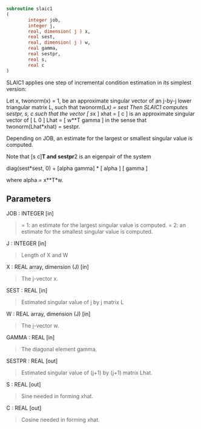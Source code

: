```fortran
subroutine slaic1
(
        integer job,
        integer j,
        real, dimension( j ) x,
        real sest,
        real, dimension( j ) w,
        real gamma,
        real sestpr,
        real s,
        real c
)
```

SLAIC1 applies one step of incremental condition estimation in
its simplest version:

Let x, twonorm(x) = 1, be an approximate singular vector of an j-by-j
lower triangular matrix L, such that
twonorm(L*x) = sest
Then SLAIC1 computes sestpr, s, c such that
the vector
[ s*x ]
xhat = [  c  ]
is an approximate singular vector of
[ L      0  ]
Lhat = [ w**T gamma ]
in the sense that
twonorm(Lhat*xhat) = sestpr.

Depending on JOB, an estimate for the largest or smallest singular
value is computed.

Note that [s c]**T and sestpr**2 is an eigenpair of the system

diag(sest*sest, 0) + [alpha  gamma] * [ alpha ]
[ gamma ]

where  alpha =  x**T*w.

## Parameters
JOB : INTEGER [in]
> = 1: an estimate for the largest singular value is computed.
> = 2: an estimate for the smallest singular value is computed.

J : INTEGER [in]
> Length of X and W

X : REAL array, dimension (J) [in]
> The j-vector x.

SEST : REAL [in]
> Estimated singular value of j by j matrix L

W : REAL array, dimension (J) [in]
> The j-vector w.

GAMMA : REAL [in]
> The diagonal element gamma.

SESTPR : REAL [out]
> Estimated singular value of (j+1) by (j+1) matrix Lhat.

S : REAL [out]
> Sine needed in forming xhat.

C : REAL [out]
> Cosine needed in forming xhat.
